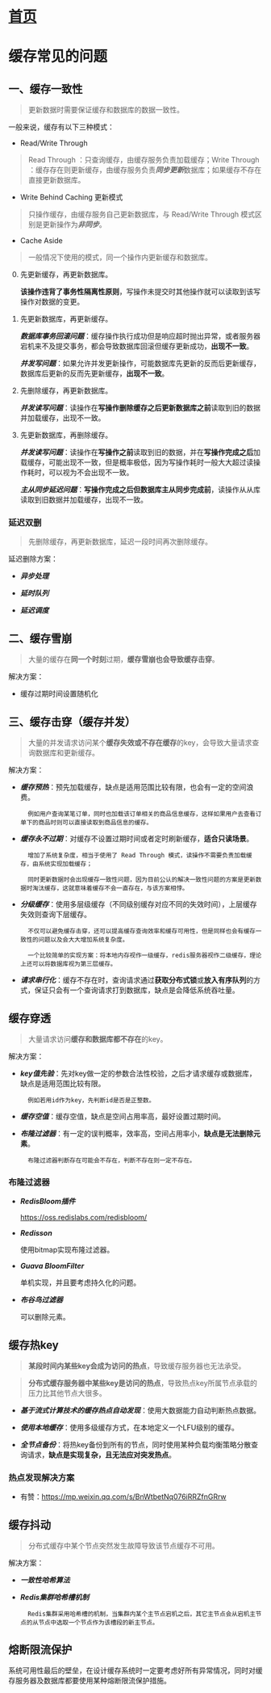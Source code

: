 # [首页](https://kingkh1995.github.io/blog/)

# 缓存常见的问题

## 一、缓存一致性

> 更新数据时需要保证缓存和数据库的数据一致性。

一般来说，缓存有以下三种模式：

- Read/Write Through
> Read Through ：只查询缓存，由缓存服务负责加载缓存；Write Through ：缓存存在则更新缓存，由缓存服务负责***同步更新***数据库；如果缓存不存在直接更新数据库。

- Write Behind Caching 更新模式
> 只操作缓存，由缓存服务自己更新数据库，与 Read/Write Through 模式区别是更新操作为***非同步***。

- Cache Aside
> 一般情况下使用的模式，同一个操作内更新缓存和数据库。

0. 先更新缓存，再更新数据库。
    
    **该操作违背了事务性隔离性原则**，写操作未提交时其他操作就可以读取到该写操作对数据的变更。

1. 先更新数据库，再更新缓存。

    ***数据库事务回滚问题***：缓存操作执行成功但是响应超时抛出异常，或者服务器宕机来不及提交事务，都会导致数据库回滚但缓存更新成功，**出现不一致**。
        
    ***并发写问题***：如果允许并发更新操作，可能数据库先更新的反而后更新缓存，数据库后更新的反而先更新缓存，**出现不一致**。


2. 先删除缓存，再更新数据库。

    ***并发读写问题***：读操作在**写操作删除缓存之后更新数据库之前**读取到旧的数据并加载缓存，出现不一致。

3. 先更新数据库，再删除缓存。

    ***并发读写问题***：读操作在**写操作之前**读取到旧的数据，并在**写操作完成之后**加载缓存，可能出现不一致，但是概率极低，因为写操作耗时一般大大超过读操作耗时，可以视为不会出现不一致。

    ***主从同步延迟问题***：**写操作完成之后但数据库主从同步完成前**，读操作从从库读取到旧数据并加载缓存，出现不一致。


### **延迟双删**
> 先删除缓存，再更新数据库，延迟一段时间再次删除缓存。

延迟删除方案：

- ***异步处理***

- ***延时队列***

- ***延迟调度***

## 二、缓存雪崩

> 大量的缓存在**同一个时刻**过期，**缓存雪崩也会导致缓存击穿**。

解决方案：

- 缓存过期时间设置随机化

## 三、缓存击穿（缓存并发）

> 大量的并发请求访问某个**缓存失效或不存在缓存**的key，会导致大量请求查询数据库和更新缓存。

解决方案：

- ***缓存预热***：预先加载缓存，缺点是适用范围比较有限，也会有一定的空间浪费。

        例如用户查询某笔订单，同时也加载该订单相关的商品信息缓存，这样如果用户去查看订单下的商品时则可以直接读取到商品信息的缓存。

- ***缓存永不过期***：对缓存不设置过期时间或者定时刷新缓存，**适合只读场景**。

        增加了系统复杂度，相当于使用了 Read Through 模式，读操作不需要负责加载缓存，由系统实现加载缓存；

        同时更新数据时会出现缓存一致性问题，因为目前公认的解决一致性问题的方案是更新数据时淘汰缓存，这就意味着缓存不会一直存在，与该方案相悖。

- ***分级缓存***：使用多层级缓存（不同级别缓存对应不同的失效时间），上层缓存失效则查询下层缓存。
        
        不仅可以避免缓存击穿，还可以提高缓存查询效率和缓存可用性，但是同样也会有缓存一致性的问题以及会大大增加系统复杂度。

        一个比较简单的实现方案：将本地内存视作一级缓存，redis服务器视作二级缓存，理论上还可以将数据库视为第三层缓存。

- ***请求串行化***：缓存不存在时，查询请求通过**获取分布式锁**或**放入有序队列**的方式，保证只会有一个查询请求打到数据库，缺点是会降低系统吞吐量。

## 缓存穿透

> 大量请求访问**缓存和数据库都不存在**的key。

解决方案：

- ***key值先验***：先对key做一定的参数合法性校验，之后才请求缓存或数据库，缺点是适用范围比较有限。

        例如若用id作为key，先判断id是否是正整数。

- ***缓存空值***：缓存空值，缺点是空间占用率高，最好设置过期时间。

- ***布隆过滤器***：有一定的误判概率，效率高，空间占用率小，**缺点是无法删除元素**。

        布隆过滤器判断存在可能会不存在，判断不存在则一定不存在。

### **布隆过滤器**

- ***RedisBloom插件***

    https://oss.redislabs.com/redisbloom/

- ***Redisson***

    使用bitmap实现布隆过滤器。

- ***Guava BloomFilter***
    
    单机实现，并且要考虑持久化的问题。

- ***布谷鸟过滤器***

    可以删除元素。
        
## 缓存热key

> **某段时间内某些key会成为访问的热点**，导致缓存服务器也无法承受。

> **分布式缓存服务器中某些key是访问的热点**，导致热点key所属节点承载的压力比其他节点大很多。

- ***基于流式计算技术的缓存热点自动发现***：使用大数据能力自动判断热点数据。

- ***使用本地缓存***：使用多级缓存方式，在本地定义一个LFU级别的缓存。

- ***全节点备份***：将热key备份到所有的节点，同时使用某种负载均衡策略分散查询请求，**缺点是实现复杂，且无法应对突发热点**。

### **热点发现解决方案**

- 有赞：https://mp.weixin.qq.com/s/BnWtbetNq076iRRZfnGRrw


## 缓存抖动

> 分布式缓存中某个节点突然发生故障导致该节点缓存不可用。

解决方案：

- ***一致性哈希算法***

- ***Redis集群哈希槽机制***

        Redis集群采用哈希槽的机制，当集群内某个主节点宕机之后，其它主节点会从宕机主节点的从节点中选取一个节点作为该槽段的新主节点。

## 熔断限流保护

系统可用性最后的壁垒，在设计缓存系统时一定要考虑好所有异常情况，同时对缓存服务器及数据库都要使用某种熔断限流保护措施。
